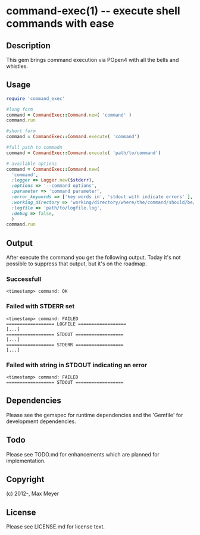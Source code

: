command-exec(1) -- execute shell commands with ease
===================================================

## Description

This gem brings command execution via POpen4 with all the bells and whistles.

## Usage

```ruby
require 'command_exec'

#long form
command = CommandExec::Command.new( 'command' )
command.run

#short form
command = CommandExec::Command.execute( 'command')

#full path to commadn
command = CommandExec::Command.execute( 'path/to/command')

# available options
command = CommandExec::Command.new(
  'command',
  :logger => Logger.new($stderr),
  :options => '--command options',
  :parameter => 'command parameter',
  :error_keywords => ['key words in', 'stdout with indicate errors' ],
  :working_directory => 'working/directory/where/the/command/should/be/executed/in',
  :logfile => 'path/to/logfile.log',
  :debug => false,
  )
command.run
```

## Output

After execute the command you get the following output. Today it's not possible
to suppress that output, but it's on the roadmap.

### Successfull 

```
<timestamp> command: OK
```

### Failed with STDERR set

```
<timestamp> command: FAILED
================== LOGFILE ==================
[...]
================== STDOUT ==================
[...]
================== STDERR ==================
[...]
```

### Failed with string in STDOUT indicating an error

```
<timestamp> command: FAILED
================== STDOUT ==================
```

## Dependencies

Please see the gemspec for runtime dependencies and the 'Gemfile' for
development dependencies.

## Todo

Please see TODO.md for enhancements which are planned for implementation.

## Copyright

(c) 2012-, Max Meyer

## License

Please see LICENSE.md for license text.
